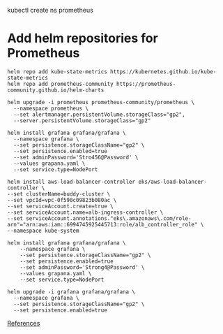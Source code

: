 kubectl create ns prometheus

# Add helm repositories for Prometheus
```
helm repo add kube-state-metrics https://kubernetes.github.io/kube-state-metrics
helm repo add prometheus-community https://prometheus-community.github.io/helm-charts
```
```
helm upgrade -i prometheus prometheus-community/prometheus \
  --namespace prometheus \
  --set alertmanager.persistentVolume.storageClass="gp2",
  --server.persistentVolume.storageClass="gp2"
```

```
helm install grafana grafana/grafana \
  --namespace grafana \
  --set persistence.storageClassName="gp2" \
  --set persistence.enabled=true
  --set adminPassword='Stro456@Password' \
  --values grapana.yaml \
  --set service.type=NodePort
```


```
helm install aws-load-balancer-controller eks/aws-load-balancer-controller \
--set clusterName=buddy-cluster \
--set vpcId=vpc-0f590c09823b080ac \
--set serviceAccount.create=true \
--set serviceAccount.name=alb-ingress-controller \
--set serviceAccount.annotations."eks\.amazonaws\.com/role-arn"="arn:aws:iam::6994745925445713:role/alb_controller_role" \
--namespace kube-system
```

```
helm install grafana grafana/grafana \
    --namespace grafana \
    --set persistence.storageClassName="gp2" \
    --set persistence.enabled=true
    --set adminPassword='Strong4@Password' \
    --values grapana.yaml \
    --set service.type=NodePort
```
    
```    
helm upgrade -i grafana grafana/grafana \
  --namespace grafana \
  --set persistence.storageClassName="gp2" \
  --set persistence.enabled=true
```

 [References](https://medium.com/@jayvardhanchandel/monitoring-eks-cluster-with-prometheus-and-grafana-a5576301e71b)